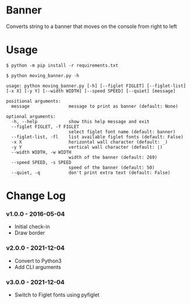 # Banner

Converts string to a banner that moves on the console from right to left

# Usage

```
$ python -m pip install -r requirements.txt
```
```
$ python moving_banner.py -h

usage: python moving_banner.py [-h] [--figlet FIGLET] [--figlet-list] [-x X] [-y Y] [--width WIDTH] [--speed SPEED] [--quiet] [message]

positional arguments:
  message               message to print as banner (default: None)

optional arguments:
  -h, --help            show this help message and exit
  --figlet FIGLET, -f FIGLET
                        select figlet font name (default: banner)
  --figlet-list, -fl    list available figlet fonts (default: False)
  -x X                  horizontal wall character (default: _)
  -y Y                  vertical wall character (default: |)
  --width WIDTH, -w WIDTH
                        width of the banner (default: 269)
  --speed SPEED, -s SPEED
                        speed of the banner (default: 50)
  --quiet, -q           don't print extra text (default: False)

```

# Change Log

### v1.0.0 - 2016-05-04
- Initial check-in
- Draw border


### v2.0.0 - 2021-12-04
- Convert to Python3
- Add CLI arguments


### v3.0.0 - 2021-12-04
- Switch to Figlet fonts using pyfiglet
